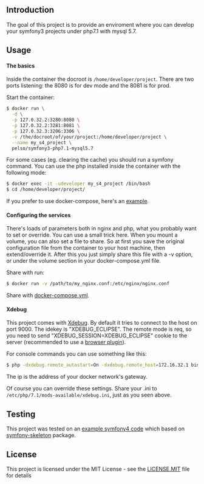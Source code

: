## Introduction

The goal of this project is to provide an enviroment where you can develop your symfony3 projects under php7.1 with mysql 5.7.

## Usage

#### The basics

Inside the container the docroot is `/home/developer/project`. There are two ports listening: the 8080 is for dev mode and the 8081 is for prod.

Start the container:
```bash
$ docker run \
  -d \
  -p 127.0.32.2:3280:8080 \
  -p 127.0.32.2:3281:8081 \
  -p 127.0.32.3:3206:3306 \
  -v /the/docroot/of/your/project:/home/developer/project \
  --name my_s4_project \
  pelso/symfony3-php7.1-mysql5.7
```

For some cases (eg. clearing the cache) you should run a symfony command. You can use the php installed inside the container with the following mode:
```bash
$ docker exec -it -udeveloper my_s4_project /bin/bash
$ cd /home/developer/project/
```

If you prefer to use docker-compose, here's an [example](https://github.com/blalhu/docker-symfony-4.0-test-code/blob/master/docker/docker-compose.yml).

#### Configuring the services

There's loads of parameters both in nginx and php, what you probably want to set or override. You can use a small trick here. When you mount a volume, you can also set a file to share. So at first you save the original configuration file from the container to your host machine, then extend/override it.  After this you just simply share this file with a -v option, or under the volume section in your docker-compose.yml file.

Share with run:
```bash
$ docker run -v /path/to/my_nginx.conf:/etc/nginx/nginx.conf
```

Share with [docker-compose.yml](https://github.com/blalhu/docker-symfony-4.0-test-code/blob/master/docker/docker-compose.yml#L12).

#### Xdebug

This project comes with [Xdebug](https://xdebug.org/index.php). By default it tries to connect to the host on port 9000. The idekey is "XDEBUG_ECLIPSE". The remote mode is req, so you need to send "XDEBUG_SESSION=XDEBUG_ECLIPSE" cookie to the server (recommended to use a [browser plugin](https://confluence.jetbrains.com/display/PhpStorm/Browser+Debugging+Extensions)).

For console commands you can use something like this:
```bash
$ php -dxdebug.remote_autostart=On -dxdebug.remote_host=172.16.32.1 bin/console test
```
The ip is the address of your docker network's gateway.

Of course you can override these settings. Share your .ini to `/etc/php/7.1/mods-available/xdebug.ini`, just as you seen above. 

## Testing

This project was tested on an [example symfony4 code](https://github.com/blalhu/docker-symfony-4.0-test-code) which based on [symfony-skeleton](https://packagist.org/packages/symfony/skeleton) package.

## License

This project is licensed under the MIT License - see the [LICENSE.MIT](LICENSE.MIT) file for details